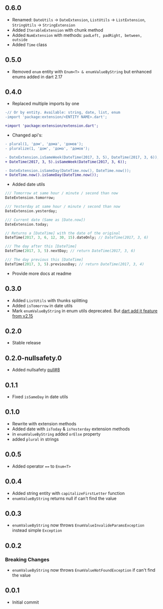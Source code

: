 [comment]: <> (Changelog bum example)
[comment]: <> (## version)
[comment]: <> (### Breaking Changes or ### New Features)
[comment]: <> (* Change description)

## 0.6.0

* Renamed: 
`DateUtils` -> `DateExtension`, 
`ListUtils` -> `ListExtension`,
`StringUtils` -> `StringExtension`
* Added `IterableExtension` with chunk method
* Added `NumExtension` with methods: `padLeft, padRight, between, outside`
* Added `Time` class

## 0.5.0

* Removed `enum` entity with `Enum<T> & enumValueByString` but enhanced enums added in dart 2.17 

## 0.4.0

* Replaced multiple imports by one 
```diff
-// Or by entity. Available: string, date, list, enum
-import 'package:extension/<ENTITY NAME>.dart';

+import 'package:extension/extension.dart';
```
* Changed api's: 
```diff
- plural(1, 'дом', 'дома', 'домов');
- pluralize(1, 'дом', 'дома', 'домов');

- DateExtension.isSameWeek(DateTime(2017, 3, 5), DateTime(2017, 3, 6));
+ DateTime(2017, 3, 5).isSameWeek(DateTime(2017, 3, 6));

- DateExtension.isSameDay(DateTime.now(), DateTime.now());
+ DateTime.now().isSameDay(DateTime.now());
```
* Added date utils 
```dart
/// Tomorrow at same hour / minute / second than now
DateExtension.tomorrow;

/// Yesterday at same hour / minute / second than now
DateExtension.yesterday;

/// Current date (Same as [Date.now])
DateExtension.today;

// Returns a [DateTime] with the date of the original
DateTime(2017, 3, 6, 12, 30, 15).dateOnly; // DateTime(2017, 3, 6)

/// The day after this [DateTime]
DateTime(2017, 3, 5).nextDay; // return DateTime(2017, 3, 6)

/// The day previous this [DateTime]
DateTime(2017, 3, 5).previousDay; // return DateTime(2017, 3, 4)
```
* Provide more docs at readme

## 0.3.0

* Added `ListUtils` with thunks splitting
* Added `isTomorrow` in date utils
* Mark `enumValueByString` in enum utils deprecated.
  But [dart add it feature from v2.15](https://api.flutter.dev/flutter/dart-core/EnumName/name.html)

## 0.2.0

* Stable release

## 0.2.0-nullsafety.0

* Added nullsafety [pull#8](https://github.com/rbcprolabs/packages.dart/pull/8)

## 0.1.1

* Fixed `isSameDay` in date utils

## 0.1.0

* Rewrite with extension methods
* Added date with `isToday` & `isYesterday` extension methods
* in `enumValueByString` added `orElse` property
* added `plural` in strings

## 0.0.5

* Added operator `==` to `Enum<T>`

## 0.0.4

* Added string entity with `capitalizeFirstLetter` function
* `enumValueByString` returns null if can't find the value

## 0.0.3

* `enumValueByString` now throws `EnumValueInvalideParamsException` instead simple `Exception`

## 0.0.2

### Breaking Changes

* `enumValueByString` now throws `EnumValueNotFoundException` if can't find the value

## 0.0.1

* Initial commit
